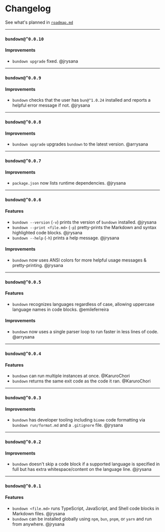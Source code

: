 # Changelog

See what's planned in [`roadmap.md`](roadmap.md)

---

### `bundown@^0.0.10`

#### Improvements
+ `bundown upgrade` fixed. @jrysana

---

### `bundown@^0.0.9`

#### Improvements
+ `bundown` checks that the user has `bun@^1.0.24` installed and reports a helpful error message if not. @jrysana

---

### `bundown@^0.0.8`

#### Improvements
+ `bundown upgrade` upgrades `bundown` to the latest version. @arrysana

---

### `bundown@^0.0.7`

#### Improvements
+ `package.json` now lists runtime dependencies. @jrysana

---

### `bundown@^0.0.6`

#### Features
+ `bundown --version` (`-v`) prints the version of `bundown` installed. @jrysana
+ `bundown --print <file.md>` (`-p`) pretty-prints the Markdown and syntax highlighted code blocks. @jrysana
+ `bundown --help` (`-h`) prints a help message. @jrysana

#### Improvements
+ `bundown` now uses ANSI colors for more helpful usage messages & pretty-printing. @jrysana

---

### `bundown@^0.0.5`

#### Features
+ `bundown` recognizes languages regardless of case, allowing uppercase language names in code blocks. @emileferreira

#### Improvements
+ `bundown` now uses a single parser loop to run faster in less lines of code. @arrysana

---

### `bundown@^0.0.4`

#### Features
+ `bundown` can run multiple instances at once. @KaruroChori
+ `bundown` returns the same exit code as the code it ran. @KaruroChori

---

### `bundown@^0.0.3`

#### Improvements
+ `bundown` has developer tooling including `biome` code formatting via `bundown run/format.md` and a `.gitignore` file. @jrysana

---

### `bundown@^0.0.2`

#### Improvements
+ `bundown` doesn't skip a code block if a supported language is specified in full but has extra whitespace/content on the language line. @jrysana

---

### `bundown@^0.0.1`

#### Features
+ `bundown <file.md>` runs TypeScript, JavaScript, and Shell code blocks in Markdown files. @jrysana
+ `bundown` can be installed globally using `npm`, `bun`, `pnpm`, or `yarn` and run from anywhere. @jrysana
